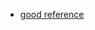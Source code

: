 

- [good reference](https://nulab.com/zh-tw/learn/software-development/git-tutorial/how-to-use-git/branching/)



